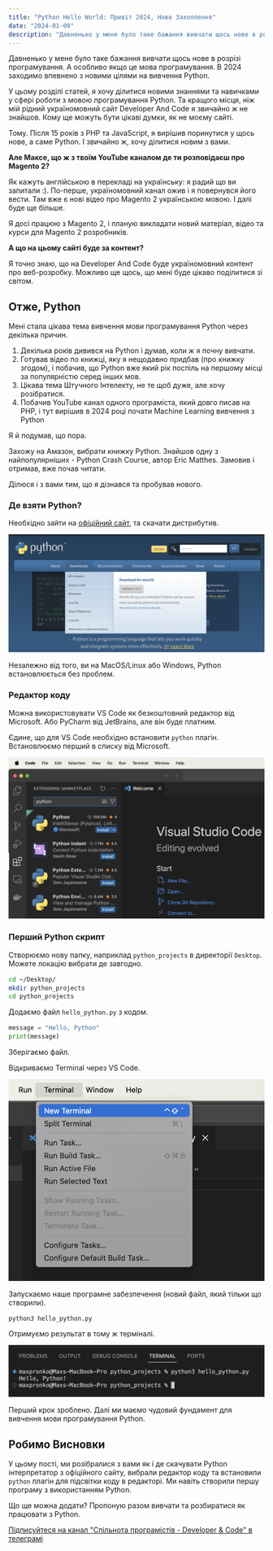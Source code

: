 ```yaml
---
title: "Python Hello World: Привіт 2024, Нове Захоплення"
date: "2024-01-09"
description: "Давненько у мене було таке бажання вивчати щось нове в розрізі програмування. А особливо якщо це мова програмування. В 2024 заходимо впевнено з новими цілями на вивчення Python."
---
```


Давненько у мене було таке бажання вивчати щось нове в розрізі програмування. А особливо якщо це мова програмування. В 2024 заходимо впевнено з новими цілями на вивчення Python.

У цьому розділі статей, я хочу ділитися новими знаннями та навичками у сфері роботи з мовою програмування Python.
Та кращого місця, ніж мій рідний україномовний сайт Developer And Code я звичайно ж не знайшов. Кому ще можуть бути цікаві думки, як не моєму сайті.

Тому. Після 15 років з PHP та JavaScript, я вирішив поринутися y щось нове, а саме Python. І звичайно ж, хочу ділитися новим з вами.

**Але Максе, що ж з твоїм YouTube каналом де ти розповідаєш про Magento 2?**

Як кажуть англійською в перекладі на українську: я радий що ви запитали :). По-перше, україномовний канал ожив і я повернувся його вести. 
Там вже є нові відео про Magento 2 українською мовою. І далі буде ще більше.

Я досі працюю з Magento 2, і планую викладати новий матеріал, відео та курси для Magento 2 розробників.

**А що на цьому сайті буде за контент?**

Я точно знаю, що на Developer And Code буде україномовний контент про веб-розробку. Можливо ще щось, що мені буде цікаво поділитися зі світом.

## Отже, Python
Мені стала цікава тема вивчення мови програмування Python через декілька причин.
1. Декілька років дивився на Python і думав, коли ж я почну вивчати.
2. Готував відео по книжці, яку я нещодавно придбав (про книжку згодом), і побачив, що Python вже який рік поспіль на першому місці за популярністю серед інших мов.
3. Цікава тема Штучного Інтелекту, не те щоб дуже, але хочу розібратися.
4. Побачив YouTube канал одного програміста, який довго писав на PHP, і тут вирішив в 2024 році почати Machine Learning вивчення з Python

Я й подумав, що пора.

Захожу на Амазон, вибрати книжку Python. Знайшов одну з найпопулярніших - Python Crash Course, автор Eric Matthes.
Замовив і отримав, вже почав читати.

Ділюся і з вами тим, що я дізнався та пробував нового.

### Де взяти Python?

Необхідно зайти на [офіційний сайт](https://www.python.org/), та скачати дистрибутив.

![Python.org](python-download.png)

Незалежно від того, ви на MacOS/Linux або Windows, Python встановлюється без проблем.

### Редактор коду

Можна використовувати VS Code як безкоштовний редактор від Microsoft. 
Або PyCharm від JetBrains, але він буде платним.

Єдине, що для VS Code необхідно встановити `python` плагін. Встановлюємо перший в списку від Microsoft.

![Python Плагін для VS Code](vs-code-extensions.png)

### Перший Python скрипт

Створюємо нову папку, наприклад `python_projects` в директорії `Desktop`. Можете локацію вибрати де завгодно.

```bash
cd ~/Desktop/
mkdir python_projects
cd python_projects
```

Додаємо файл `hello_python.py` з кодом.

```python
message = "Hello, Python"
print(message)
```
Зберігаємо файл.

Відкриваємо Terminal через VS Code.

![vs-code-terminal](vs-code-terminal.png)

Запускаємо наше програмне забезпечення (новий файл, який тільки що створили).

```bash
python3 hello_python.py
```

Отримуємо результат в тому ж терміналі.

![hello-world](hello-world.png)

Перший крок зроблено. Далі ми маємо чудовий фундамент для вивчення мови програмування Python.

## Робимо Висновки

У цьому пості, ми розібралися з вами як і де скачувати Python інтерпретатор з офіційного сайту, вибрали редактор коду та встановили `python` плагін для підсвітки коду в редакторі. Ми навіть створили першу програму з використанням Python.

Що ще можна додати? Пропоную разом вивчати та розбиратися як працювати з Python.

[Підписуйтеся на канал "Спільнота програмістів - Developer & Code" в телеграмі](https://t.me/developerandcode)

